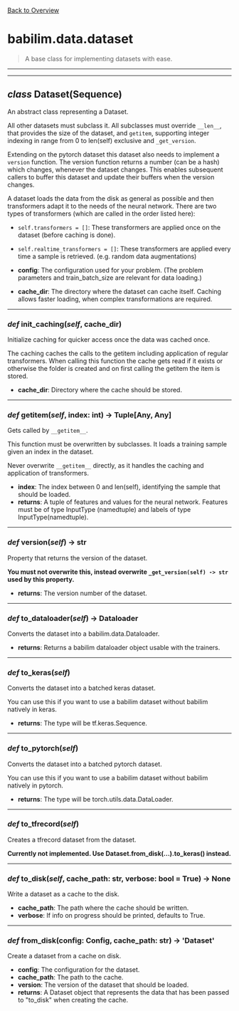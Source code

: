 [Back to Overview](../../README.md)

# babilim.data.dataset

> A base class for implementing datasets with ease.

---
---
## *class* **Dataset**(Sequence)

An abstract class representing a Dataset.

All other datasets must subclass it. All subclasses must override
`__len__`, that provides the size of the dataset, and `getitem`,
supporting integer indexing in range from 0 to len(self) exclusive and `_get_version`.

Extending on the pytorch dataset this dataset also needs to implement a `version` function.
The version function returns a number (can be a hash) which changes, whenever the dataset changes.
This enables subsequent callers to buffer this dataset and update their buffers when the version changes.

A dataset loads the data from the disk as general as possible and then transformers adapt it to the needs of the neural network.
There are two types of transformers (which are called in the order listed here):
* `self.transformers = []`: These transformers are applied once on the dataset (before caching is done).
* `self.realtime_transformers = []`: These transformers are applied every time a sample is retrieved. (e.g. random data augmentations)

* **config**: The configuration used for your problem. (The problem parameters and train_batch_size are relevant for data loading.)
* **cache_dir**: The directory where the dataset can cache itself. Caching allows faster loading, when complex transformations are required.


---
### *def* **init_caching**(*self*, cache_dir)

Initialize caching for quicker access once the data was cached once.

The caching caches the calls to the getitem including application of regular transformers.
When calling this function the cache gets read if it exists or otherwise the folder is created and on first calling the getitem the item is stored.

* **cache_dir**: Directory where the cache should be stored.


---
### *def* **getitem**(*self*, index: int) -> Tuple[Any, Any]

Gets called by `__getitem__`.

This function must be overwritten by subclasses.
It loads a training sample given an index in the dataset.

Never overwrite `__getitem__` directly, as it handles the caching and application of transformers.

* **index**: The index between 0 and len(self), identifying the sample that should be loaded.
* **returns**: A tuple of features and values for the neural network. Features must be of type InputType (namedtuple) and labels of type InputType(namedtuple).


---
### *def* **version**(*self*) -> str

Property that returns the version of the dataset.

**You must not overwrite this, instead overwrite `_get_version(self) -> str` used by this property.**

* **returns**: The version number of the dataset.


---
### *def* **to_dataloader**(*self*) -> Dataloader

Converts the dataset into a babilim.data.Dataloader.

* **returns**: Returns a babilim dataloader object usable with the trainers.


---
### *def* **to_keras**(*self*)

Converts the dataset into a batched keras dataset.

You can use this if you want to use a babilim dataset without babilim natively in keras.

* **returns**: The type will be tf.keras.Sequence.


---
### *def* **to_pytorch**(*self*)

Converts the dataset into a batched pytorch dataset.

You can use this if you want to use a babilim dataset without babilim natively in pytorch.

* **returns**: The type will be torch.utils.data.DataLoader.


---
### *def* **to_tfrecord**(*self*)

Creates a tfrecord dataset from the dataset.

**Currently not implemented. Use Dataset.from_disk(...).to_keras() instead.**


---
### *def* **to_disk**(*self*, cache_path: str, verbose: bool = True) -> None

Write a dataset as a cache to the disk.

* **cache_path**: The path where the cache should be written.
* **verbose**: If info on progress should be printed, defaults to True.


---
### *def* **from_disk**(config: Config, cache_path: str) -> 'Dataset'

Create a dataset from a cache on disk.

* **config**: The configuration for the dataset.
* **cache_path**: The path to the cache.
* **version**: The version of the dataset that should be loaded.
* **returns**: A Dataset object that represents the data that has been passed to "to_disk" when creating the cache.


